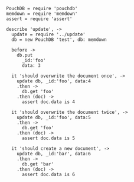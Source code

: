    PouchDB = require 'pouchdb'
    memdown = require 'memdown'
    assert = require 'assert'

    describe 'update', ->
      update = require '../update'
      db = new PouchDB 'test', db: memdown

      before ->
        db.put
          _id:'foo'
          data: 3

      it 'should overwrite the document once', ->
        update db, _id:'foo', data:4
        .then ->
          db.get 'foo'
        .then (doc) ->
          assert doc.data is 4

      it 'should overwrite the document twice', ->
        update db, _id:'foo', data:5
        .then ->
          db.get 'foo'
        .then (doc) ->
          assert doc.data is 5

      it 'should create a new document', ->
        update db, _id:'bar', data:6
        .then ->
          db.get 'bar'
        .then (doc) ->
          assert doc.data is 6
